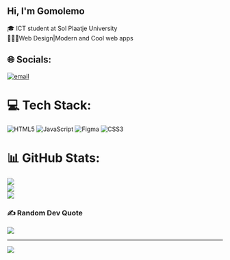 ## Hi, I'm Gomolemo

🎓 ICT student at Sol Plaatje University<br>
👩🏽‍💻Web Design|Modern and Cool web apps


## 🌐 Socials:
[![email](https://img.shields.io/badge/Email-D14836?logo=gmail&logoColor=white)](mailto:gomolemoraleru@gmail.com) 


# 💻 Tech Stack:
![HTML5](https://img.shields.io/badge/html5-%23E34F26.svg?style=for-the-badge&logo=html5&logoColor=white) ![JavaScript](https://img.shields.io/badge/javascript-%23323330.svg?style=for-the-badge&logo=javascript&logoColor=%23F7DF1E) ![Figma](https://img.shields.io/badge/figma-%23F24E1E.svg?style=for-the-badge&logo=figma&logoColor=white) ![CSS3](https://img.shields.io/badge/css3-%231572B6.svg?style=for-the-badge&logo=css3&logoColor=white)
# 📊 GitHub Stats:
![](https://github-readme-stats.vercel.app/api?username=Gomolemo23&theme=date_night&hide_border=true&include_all_commits=false&count_private=false)<br/>
![](https://nirzak-streak-stats.vercel.app/?user=Gomolemo23&theme=date_night&hide_border=true)<br/>
![](https://github-readme-stats.vercel.app/api/top-langs/?username=Gomolemo23&theme=date_night&hide_border=true&include_all_commits=false&count_private=false&layout=compact)


### ✍️ Random Dev Quote
![](https://quotes-github-readme.vercel.app/api?type=horizontal&theme=dark)


---
[![](https://visitcount.itsvg.in/api?id=Gomolemo23&icon=9&color=10)](https://visitcount.itsvg.in)

<!-- Proudly created with GPRM ( https://gprm.itsvg.in ) -->
